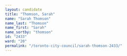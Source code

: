 ```yaml
---
layout: candidate
title: "Thomson, Sarah"
name: "Sarah Thomson"
name_last: "Thomson"
name_first: "Sarah"
name_sortby: "thomson"
id: "2433"
ward: "20"
permalink: "/toronto-city-council/sarah-thomson-2433/"
---
```

